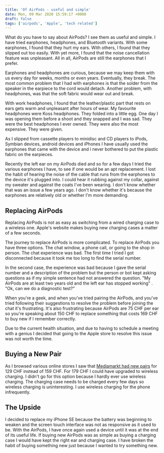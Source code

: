 ```yaml
---
title: 'Of AirPods - useful and simple'
date: Mon, 09 Mar 2020 15:59:17 +0000
draft: false
tags: ['airpods', 'Apple', 'tech related']
---
```


What do you have to say about AirPods? I see them as useful and simple. I have tried earphones, headphones, and Bluetooth variants. With some earphones, I found that they hurt my ears. With others, I found that they slipped out too easily. With yet more, I found that the noise cancellation feature was unpleasant. All in all, AirPods are still the earphones that I prefer.

Earphones and headphones are curious, because we may keep them with us every day for weeks, months or even years. Eventually, they break. The most common problem that I had with earphones is that the solder from the speaker in the earpiece to the cord would detach. Another problem, with headphones, was that the soft fabric would wear out and break.

With work headphones, I found that the leather/plastic part that rests on ears gets warm and unpleasant after hours of wear. My favourite headphones were Koss headphones. They folded into a little egg. One day I was opening them before a shoot and they snapped and I was sad. They were the best headphones I ever owned. They were also the most expensive. They were given.

As I slipped from cassette players to minidisc and CD players to iPods, Symbian devices, android devices and iPhones I have usually used the earphones that came with the device and i never bothered to put the plastic fabric on the earpieces.

Recently the left ear on my AirPods died and so for a few days I tried the various earphones I have, to see if one would be an apt replacement. I lost the habit of hearing the noise of the cable that runs from the earphones to the device it's plugged into. I could hear it rubbing against my collar, against my sweater and against the coats I've been wearing. I don't know whether that was an issue a few years ago. I don't know whether it's because the earphones are relatively old or whether I'm more demanding.

Replacing AirPods
-----------------

Replacing AirPods is not as easy as switching from a wired charging case to a wireless one. Apple's website makes buying new charging cases a matter of a few seconds.

The journey to replace AirPods is more complicated. To replace AirPods you have three options. The chat window, a phone call, or going to the shop in person. The chat experience was bad. The first time I tried I got disconnected because it took me too long to find the serial number.

In the second case, the experience was bad because I gave the serial number and a description of the problem but the person or bot kept asking questions as if my simple sentence had not answered the question. "My AirPods are at least two years old and the left ear has stopped working" . "Ok, can we do a diagnostic test?"

When you're a geek, and when you've tried pairing the AirPods, and you've tried following their suggestions to resolve the problem before joining the chat it's frustrating. It's also frustrating because AirPods are 75 CHF per ear so you're speaking about 150 CHF to replace something that costs 169 CHF to buy new if I remember correctly.

Due to the current health situation, and due to having to schedule a meeting with a genius I decided that going to the Apple store to resolve this issue was not worth the time.

Buying a New Pair
-----------------

As I browsed various online stores I saw that [Mediamarkt had new pairs](https://www.mediamarkt.ch/fr/product/_apple-airpods-2019-2nd-gen-1913643.html) for 129 CHF instead of 159 CHF. For 179 CHF I could have upgraded to wireless charging. I didn't go for this option because I hardly ever use wireless charging. The charging case needs to be charged every few days so wireless charging is uninteresting. I use wireless charging for the phone infrequently.

The Upside
----------

I decided to replace my iPhone SE because the battery was beginning to weaken and the screen touch interface was not as responsive as it used to be. With the AirPods, I have once again used a device until it was at the end of its useful life. If buying new AirPods was as simple as buying a charging case I would have kept the right ear and charging case. I have broken the habit of buying something new just because I wanted to try something new.